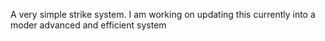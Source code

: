 A very simple strike system. I am working on updating this currently into a moder advanced and efficient system
